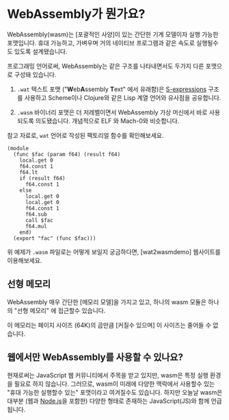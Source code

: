 # WebAssembly가 뭔가요?

WebAssembly(wasm)는 [포괄적인 사양]이 있는 간단한 기계 모델이자 실행 가능한 포맷입니다. 휴대 가능하고, 가벼우며 거의 네이티브 프로그램과 같은 속도로 실행될수도 있도록 설계됐습니다.

프로그래밍 언어로써, WebAssembly는 같은 구조를 나타내면서도 두가지 다른 포맷으로 구성돼 있습니다.

1. `.wat` 텍스트 포맷 ("**W**eb**A**ssembly **T**ext" 에서 유래함)은 [S-expressions] 구조를 사용하고 Scheme이나 Clojure와 같은 Lisp 계열 언어와 유사점을 공유합니다.

2. `.wasm` 바이너리 포맷은 더 저레벨이면서 WebAssembly 가상 머신에서 바로 사용되도록 의도됐습니다. 개념적으로 ELF 와 Mach-0와 비슷합니다.

참고 자료로, `wat` 언어로 작성된 팩토리얼 함수를 확인해보세요.

```
(module
  (func $fac (param f64) (result f64)
    local.get 0
    f64.const 1
    f64.lt
    if (result f64)
      f64.const 1
    else
      local.get 0
      local.get 0
      f64.const 1
      f64.sub
      call $fac
      f64.mul
    end)
  (export "fac" (func $fac)))
```

위 예제가 `.wasm` 파일로는 어떻게 보일지 궁금하다면, [wat2wasmdemo] 웹사이트를 이용해보세요.

## 선형 메모리
WebAssembly 매우 간단한 [메모리 모델]을 가지고 있고, 하나의 wasm 모듈은 하나의 "선형 메모리" 에 접근할수 있습니다.

이 메모리는 페이지 사이즈 (64K)의 곱만큼 [커질수 있으며] 이 사이즈는 줄어들 수 없습니다. 

## 웹에서만 WebAssembly를 사용할 수 있나요?

현재로써는 JavaScript 웹 커뮤니티에서 주목을 받고 있지만, wasm은 특정 실행 환경을 필요로 하지 않습니다. 그러므로, wasm이 미래에 다양한 맥락에서 사용할수 있는 "휴대 가능한 실행할수 있는" 포맷이라고 여겨질수도 있습니다. 하지만 오늘날 wasm은 대부분 (웹과 [Node.js]을 포함한) 다양한 형태로 존재하는 JavaScript(JS)와 함께 언급됩니다.

[memory model]: https://webassembly.github.io/spec/core/syntax/modules.html#syntax-mem
[memory can be grown]: https://webassembly.github.io/spec/core/syntax/instructions.html#syntax-instr-memory
[extensive specification]: https://webassembly.github.io/spec/
[value types]: https://webassembly.github.io/spec/core/syntax/types.html#value-types
[Node.js]: https://nodejs.org
[S-expressions]: https://en.wikipedia.org/wiki/S-expression
[wat2wasm demo]: https://webassembly.github.io/wabt/demo/wat2wasm/
